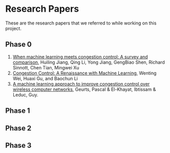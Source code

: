 # Research Papers

These are the research papers that we referred to while working on this project.


## Phase 0

1. [When machine learning meets congestion control: A survey and comparison](https://arxiv.org/pdf/2010.11397.pdf), Huiling Jiang, Qing Li, Yong Jiang, GengBiao Shen, Richard Sinnott, Chen Tian, Mingwei Xu
2. [Congestion Control: A Renaissance with Machine Learning](https://ieeexplore.ieee.org/stamp/stamp.jsp?tp=&arnumber=9351834), Wenting Wei, Huaxi Gu, and Baochun Li
3. [A machine learning approach to improve congestion control over wireless computer networks](https://ieeexplore.ieee.org/stamp/stamp.jsp?tp=&arnumber=1410316), Geurts, Pascal & El-Khayat, Ibtissam & Leduc, Guy.

## Phase 1

## Phase 2

## Phase 3


